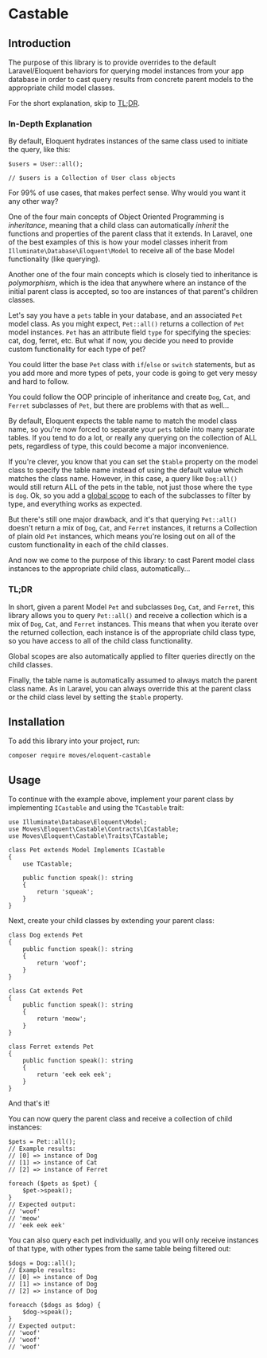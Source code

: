 # Castable
## Introduction
The purpose of this library is to provide overrides to the default Laravel/Eloquent behaviors for querying model
instances from your app database in order to cast query results from concrete parent models to the appropriate child
model classes.

For the short explanation, skip to [TL;DR](#TL;DR).

### In-Depth Explanation
By default, Eloquent hydrates instances of the same class used to initiate the query, like this:
```
$users = User::all();

// $users is a Collection of User class objects
```
For 99% of use cases, that makes perfect sense. Why would you want it any other way?

One of the four main concepts of Object Oriented Programming is *inheritance*, meaning that a child class can 
automatically *inherit* the functions and properties of the parent class that it extends. In Laravel, one of the best 
examples of this is how your model classes inherit from `Illuminate\Database\Eloquent\Model` to receive all of the base
Model functionality (like querying).

Another one of the four main concepts which is closely tied to inheritance is *polymorphism*, which is the idea that 
anywhere where an instance of the initial parent class is accepted, so too are instances of that parent's children 
classes.

Let's say you have a `pets` table in your database, and an associated `Pet` model class. As you might expect, 
`Pet::all()` returns a collection of `Pet` model instances. `Pet` has an attribute field `type` for specifying the
species: cat, dog, ferret, etc. But what if now, you decide you need to provide custom functionality for each type of
pet? 

You could litter the base `Pet` class with `if`/`else` or `switch` statements, but as you add more and more types
of pets, your code is going to get very messy and hard to follow. 

You could follow the OOP principle of inheritance and create `Dog`, `Cat`, and `Ferret` subclasses of `Pet`, but there 
are problems with that as well...

By default, Eloquent expects the table name to match the model class name, so you're
now forced to separate your `pets` table into many separate tables. If you tend to do a lot, or really any querying on
the collection of ALL pets, regardless of type, this could become a major inconvenience.

If you're clever, you know that you can set the `$table` property on the model class to specify the table name instead
of using the default value which matches the class name. However, in this case, a query like `Dog:all()` would still
return ALL of the pets in the table, not just those where the `type` is `dog`. Ok, so you add a
[global scope](https://laravel.com/docs/8.x/eloquent#global-scopes) to each of the subclasses to filter by type, and
everything works as expected.

But there's still one major drawback, and it's that querying `Pet::all()` doesn't return a mix of `Dog`, `Cat`, and
`Ferret` instances, it returns a Collection of plain old `Pet` instances, which means you're losing out on all of the
custom functionality in each of the child classes.

And now we come to the purpose of this library: to cast Parent model class instances to the appropriate child class,
automatically...

### TL;DR
In short, given a parent Model `Pet` and subclasses `Dog`, `Cat`, and `Ferret`, this library allows you to query 
`Pet::all()` and receive a collection which is a mix of `Dog`, `Cat`, and `Ferret` instances. This means that when 
you iterate over the returned collection, each instance is of the appropriate child class type, so you have access to 
all of the child class functionality.

Global scopes are also automatically applied to filter queries directly on the child classes.

Finally, the table name is automatically assumed to always match the parent class name. As in Laravel, you can always
override this at the parent class or the child class level by setting the `$table` property.

## Installation
To add this library into your project, run:
```
composer require moves/eloquent-castable
```

## Usage
To continue with the example above, implement your parent class by implementing `ICastable` and using the `TCastable`
trait:
```
use Illuminate\Database\Eloquent\Model;
use Moves\Eloquent\Castable\Contracts\ICastable;
use Moves\Eloquent\Castable\Traits\TCastable;

class Pet extends Model Implements ICastable
{
    use TCastable;
    
    public function speak(): string
    {
        return 'squeak';
    }
}
```

Next, create your child classes by extending your parent class:
```
class Dog extends Pet
{
    public function speak(): string
    {
        return 'woof';
    }
}
```
```
class Cat extends Pet
{
    public function speak(): string
    {
        return 'meow';
    }
}
```
```
class Ferret extends Pet
{    
    public function speak(): string
    {
        return 'eek eek eek';
    }
}
```

And that's it!

You can now query the parent class and receive a collection of child instances:
```
$pets = Pet::all();
// Example results:
// [0] => instance of Dog
// [1] => instance of Cat
// [2] => instance of Ferret

foreach ($pets as $pet) {
    $pet->speak();
}
// Expected output:
// 'woof'
// 'meow'
// 'eek eek eek'
```

You can also query each pet individually, and you will only receive instances of that type, with other types from the
same table being filtered out:
```
$dogs = Dog::all();
// Example results:
// [0] => instance of Dog
// [1] => instance of Dog
// [2] => instance of Dog

foreacch ($dogs as $dog) {
    $dog->speak();
}
// Expected output:
// 'woof'
// 'woof'
// 'woof'
```
